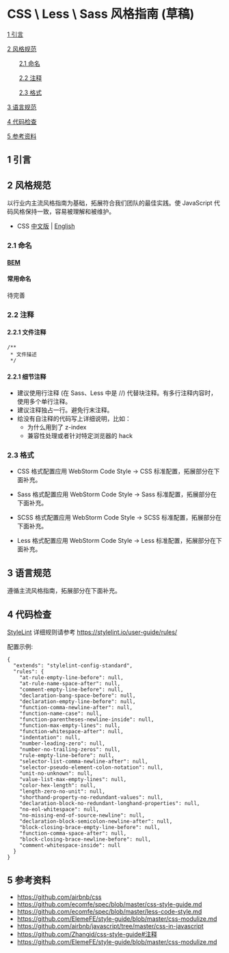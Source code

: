 # CSS \ Less \ Sass 风格指南 (草稿)

[1 引言](#1-引言)

[2 风格规范](#2-风格规范)

　　[2.1 命名](#2.1-命名)

　　[2.2 注释](#2.2-注释)

　　[2.3 格式](#2.3-格式)

[3 语言规范](#3-语言规范)

[4 代码检查](#4-代码检查)

[5 参考资料](#5-参考资料)

## 1 引言

## 2 风格规范

以行业内主流风格指南为基础，拓展符合我们团队的最佳实践。使 JavaScript 代码风格保持一致，容易被理解和被维护。

  - CSS [中文版](https://github.com/Zhangjd/css-style-guide) | [English](https://github.com/airbnb/css)

### 2.1 命名


#### [BEM](http://getbem.com/)

#### 常用命名

待完善
  
### 2.2 注释

#### 2.2.1 文件注释

```
/**
 * 文件描述
 */
```

#### 2.2.1 细节注释

- 建议使用行注释 (在 Sass、Less 中是 //) 代替块注释。有多行注释内容时，使用多个单行注释。
- 建议注释独占一行。避免行末注释。
- 给没有自注释的代码写上详细说明，比如：
  - 为什么用到了 z-index
  - 兼容性处理或者针对特定浏览器的 hack

### 2.3 格式

- CSS 格式配置应用 WebStorm Code Style -> CSS  标准配置，拓展部分在下面补充。

- Sass 格式配置应用 WebStorm Code Style -> Sass 标准配置，拓展部分在下面补充。

- SCSS 格式配置应用 WebStorm Code Style -> SCSS 标准配置，拓展部分在下面补充。

- Less 格式配置应用 WebStorm Code Style -> Less 标准配置，拓展部分在下面补充。

## 3 语言规范

遵循主流风格指南，拓展部分在下面补充。

## 4 代码检查

[StyleLint](https://stylelint.io/) 详细规则请参考 https://stylelint.io/user-guide/rules/

配置示例:

```stylelint
{
  "extends": "stylelint-config-standard",
  "rules": {
    "at-rule-empty-line-before": null,
    "at-rule-name-space-after": null,
    "comment-empty-line-before": null,
    "declaration-bang-space-before": null,
    "declaration-empty-line-before": null,
    "function-comma-newline-after": null,
    "function-name-case": null,
    "function-parentheses-newline-inside": null,
    "function-max-empty-lines": null,
    "function-whitespace-after": null,
    "indentation": null,
    "number-leading-zero": null,
    "number-no-trailing-zeros": null,
    "rule-empty-line-before": null,
    "selector-list-comma-newline-after": null,
    "selector-pseudo-element-colon-notation": null,
    "unit-no-unknown": null,
    "value-list-max-empty-lines": null,
    "color-hex-length": null,
    "length-zero-no-unit": null,
    "shorthand-property-no-redundant-values": null,
    "declaration-block-no-redundant-longhand-properties": null,
    "no-eol-whitespace": null,
    "no-missing-end-of-source-newline": null,
    "declaration-block-semicolon-newline-after": null,
    "block-closing-brace-empty-line-before": null,
    "function-comma-space-after": null,
    "block-closing-brace-newline-before": null,
    "comment-whitespace-inside": null
  }
}
```

## 5 参考资料

- https://github.com/airbnb/css
- https://github.com/ecomfe/spec/blob/master/css-style-guide.md
- https://github.com/ecomfe/spec/blob/master/less-code-style.md
- https://github.com/ElemeFE/style-guide/blob/master/css-modulize.md
- https://github.com/airbnb/javascript/tree/master/css-in-javascript
- https://github.com/Zhangjd/css-style-guide#注释
- https://github.com/ElemeFE/style-guide/blob/master/css-modulize.md
